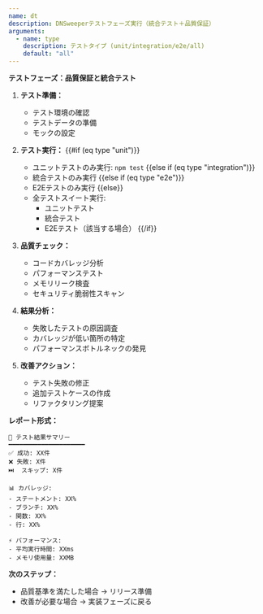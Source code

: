 ```yaml
---
name: dt
description: DNSweeperテストフェーズ実行（統合テスト＋品質保証）
arguments:
  - name: type
    description: テストタイプ (unit/integration/e2e/all)
    default: "all"
---
```


**テストフェーズ：品質保証と統合テスト**

1. **テスト準備：**
   - テスト環境の確認
   - テストデータの準備
   - モックの設定

2. **テスト実行：**
   {{#if (eq type "unit")}}
   - ユニットテストのみ実行: `npm test`
   {{else if (eq type "integration")}}
   - 統合テストのみ実行
   {{else if (eq type "e2e")}}
   - E2Eテストのみ実行
   {{else}}
   - 全テストスイート実行:
     - ユニットテスト
     - 統合テスト
     - E2Eテスト（該当する場合）
   {{/if}}

3. **品質チェック：**
   - コードカバレッジ分析
   - パフォーマンステスト
   - メモリリーク検査
   - セキュリティ脆弱性スキャン

4. **結果分析：**
   - 失敗したテストの原因調査
   - カバレッジが低い箇所の特定
   - パフォーマンスボトルネックの発見

5. **改善アクション：**
   - テスト失敗の修正
   - 追加テストケースの作成
   - リファクタリング提案

**レポート形式：**
```
🧪 テスト結果サマリー
━━━━━━━━━━━━━━━━━━━━━
✅ 成功: XX件
❌ 失敗: X件
⏭️  スキップ: X件

📊 カバレッジ:
- ステートメント: XX%
- ブランチ: XX%
- 関数: XX%
- 行: XX%

⚡ パフォーマンス:
- 平均実行時間: XXms
- メモリ使用量: XXMB
```

**次のステップ：**
- 品質基準を満たした場合 → リリース準備
- 改善が必要な場合 → 実装フェーズに戻る